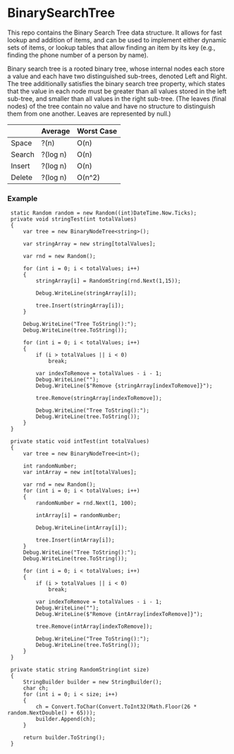 # BinarySearchTree
 This repo contains the Binary Search Tree data structure. It allows for fast lookup and addition of items, and can be used to implement either dynamic sets of items, or lookup tables that allow finding an item by its key (e.g., finding the phone number of a person by name).
 
  Binary search tree is a rooted binary tree, whose internal nodes each store a value and each have two distinguished sub-trees, denoted Left and Right. The tree additionally satisfies the binary search tree property, which states that the value in each node must be greater than all values stored in the left sub-tree, and smaller than all values in the right sub-tree. (The leaves (final nodes) of the tree contain no value and have no structure to distinguish them from one another. Leaves are represented by null.)

|| Average | Worst Case|
|-----|---------|-----------|
|Space|	?(n)|O(n)|
|Search|?(log n)|O(n)|
|Insert|?(log n)|O(n)|
|Delete|?(log n)|O(n^2)|

### Example

```
 static Random random = new Random((int)DateTime.Now.Ticks);
 private void stringTest(int totalValues)
 {
     var tree = new BinaryNodeTree<string>();
     
     var stringArray = new string[totalValues];

     var rnd = new Random();

     for (int i = 0; i < totalValues; i++)
     {
         stringArray[i] = RandomString(rnd.Next(1,15));

         Debug.WriteLine(stringArray[i]);

         tree.Insert(stringArray[i]);
     }

     Debug.WriteLine("Tree ToString():");
     Debug.WriteLine(tree.ToString());

     for (int i = 0; i < totalValues; i++)
     {
         if (i > totalValues || i < 0)
             break;

         var indexToRemove = totalValues - i - 1;
         Debug.WriteLine("");
         Debug.WriteLine($"Remove {stringArray[indexToRemove]}");

         tree.Remove(stringArray[indexToRemove]);

         Debug.WriteLine("Tree ToString():");
         Debug.WriteLine(tree.ToString());
     }
 }

 private static void intTest(int totalValues)
 {
     var tree = new BinaryNodeTree<int>();

     int randomNumber;
     var intArray = new int[totalValues];

     var rnd = new Random();
     for (int i = 0; i < totalValues; i++)
     {
         randomNumber = rnd.Next(1, 100);

         intArray[i] = randomNumber;

         Debug.WriteLine(intArray[i]);

         tree.Insert(intArray[i]);
     }
     Debug.WriteLine("Tree ToString():");
     Debug.WriteLine(tree.ToString());

     for (int i = 0; i < totalValues; i++)
     {
         if (i > totalValues || i < 0)
             break;

         var indexToRemove = totalValues - i - 1;
         Debug.WriteLine("");
         Debug.WriteLine($"Remove {intArray[indexToRemove]}");

         tree.Remove(intArray[indexToRemove]);

         Debug.WriteLine("Tree ToString():");
         Debug.WriteLine(tree.ToString());
     }
 }

 private static string RandomString(int size)
 {
     StringBuilder builder = new StringBuilder();
     char ch;
     for (int i = 0; i < size; i++)
     {
         ch = Convert.ToChar(Convert.ToInt32(Math.Floor(26 * random.NextDouble() + 65)));
         builder.Append(ch);
     }

     return builder.ToString();
 }
 ```
